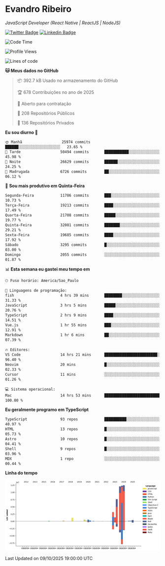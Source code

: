 # Evandro **Ribeiro**

*JavaScript Developer (React Native | ReactJS | NodeJS)*

[![Twitter Badge](https://img.shields.io/badge/-@ribeiroevandro-201B2D?style=flat-square&labelColor=201B2D&logo=twitter&logoColor=white&link=https://twitter.com/ribeiroevandro)](https://twitter.com/ribeiroevandro) 
[![Linkedin Badge](https://img.shields.io/badge/-Evandro%20Ribeiro-201B2D?style=flat-square&logo=Linkedin&logoColor=white&link=https://www.linkedin.com/in/ribeiroevandro)](https://www.linkedin.com/in/ribeiroevandro) 


<!--START_SECTION:waka-->
![Code Time](http://img.shields.io/badge/Code%20Time-4%2C670%20hrs%2037%20mins-blue)

![Profile Views](http://img.shields.io/badge/Visualizac%C3%B5es%20do%20perfil-0-blue)

![Lines of code](https://img.shields.io/badge/Desde%20o%20Hello%20World%20eu%20escrevi-53.0%20million%20linhas%20de%20c%C3%B3digo-blue)

**🐱 Meus dados no GitHub** 

> 📦 392.7 kB Usado no armazenamento do GitHub 
 > 
> 🏆 678 Contribuições no ano de 2025
 > 
> 💼 Aberto para contratação
 > 
> 📜 208 Repositórios Públicos 
 > 
> 🔑 136 Repositórios Privados 
 > 
**Eu sou diurno 🐤** 

```text
🌞 Manhã                  25974 commits       ██████░░░░░░░░░░░░░░░░░░░   23.65 % 
🌆 Tarde                  50494 commits       ███████████░░░░░░░░░░░░░░   45.98 % 
🌃 Noite                  26629 commits       ██████░░░░░░░░░░░░░░░░░░░   24.25 % 
🌙 Madrugada              6726 commits        ██░░░░░░░░░░░░░░░░░░░░░░░   06.12 % 
```
📅 **Sou mais produtivo em Quinta-Feira** 

```text
Segunda-Feira            11786 commits       ███░░░░░░░░░░░░░░░░░░░░░░   10.73 % 
Terça-Feira              19213 commits       ████░░░░░░░░░░░░░░░░░░░░░   17.49 % 
Quarta-Feira             21708 commits       █████░░░░░░░░░░░░░░░░░░░░   19.77 % 
Quinta-Feira             32081 commits       ███████░░░░░░░░░░░░░░░░░░   29.21 % 
Sexta-Feira              19685 commits       ████░░░░░░░░░░░░░░░░░░░░░   17.92 % 
Sábado                   3295 commits        █░░░░░░░░░░░░░░░░░░░░░░░░   03.00 % 
Domingo                  2055 commits        ░░░░░░░░░░░░░░░░░░░░░░░░░   01.87 % 
```


📊 **Esta semana eu gastei meu tempo em** 

```text
🕑︎ Fuso horário: America/Sao_Paulo

💬 Linguagens de programação: 
fish                     4 hrs 39 mins       ████████░░░░░░░░░░░░░░░░░   31.33 % 
JavaScript               3 hrs 5 mins        █████░░░░░░░░░░░░░░░░░░░░   20.76 % 
TypeScript               2 hrs 9 mins        ████░░░░░░░░░░░░░░░░░░░░░   14.51 % 
Vue.js                   1 hr 55 mins        ███░░░░░░░░░░░░░░░░░░░░░░   12.91 % 
Markdown                 1 hr 6 mins         ██░░░░░░░░░░░░░░░░░░░░░░░   07.39 % 

🔥 Editores: 
VS Code                  14 hrs 21 mins      ████████████████████████░   96.40 % 
Neovim                   20 mins             █░░░░░░░░░░░░░░░░░░░░░░░░   02.33 % 
Cursor                   11 mins             ░░░░░░░░░░░░░░░░░░░░░░░░░   01.26 % 

💻 Sistema operacional: 
Mac                      14 hrs 53 mins      █████████████████████████   100.00 % 
```

**Eu geralmente programo em TypeScript** 

```text
TypeScript               93 repos            ██████████░░░░░░░░░░░░░░░   40.97 % 
HTML                     13 repos            █░░░░░░░░░░░░░░░░░░░░░░░░   05.73 % 
Astro                    10 repos            █░░░░░░░░░░░░░░░░░░░░░░░░   04.41 % 
Shell                    9 repos             █░░░░░░░░░░░░░░░░░░░░░░░░   03.96 % 
MDX                      1 repo              ░░░░░░░░░░░░░░░░░░░░░░░░░   00.44 % 
```



**Linha do tempo**

![Lines of Code chart](https://raw.githubusercontent.com/ribeiroevandro/ribeiroevandro/main/assets/bar_graph.png)


 Last Updated on 09/10/2025 19:00:00 UTC
<!--END_SECTION:waka-->
